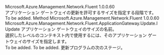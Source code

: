 <Type Name="IWithSize" FullName="Microsoft.Azure.Management.Network.Fluent.ApplicationGateway.Update.IWithSize">
  <TypeSignature Language="C#" Value="public interface IWithSize" />
  <TypeSignature Language="ILAsm" Value=".class public interface auto ansi abstract IWithSize" />
  <TypeSignature Language="DocId" Value="T:Microsoft.Azure.Management.Network.Fluent.ApplicationGateway.Update.IWithSize" />
  <TypeSignature Language="VB.NET" Value="Public Interface IWithSize" />
  <TypeSignature Language="F#" Value="type IWithSize = interface" />
  <AssemblyInfo>
    <AssemblyName>Microsoft.Azure.Management.Network.Fluent</AssemblyName>
    <AssemblyVersion>1.0.0.60</AssemblyVersion>
  </AssemblyInfo>
  <Interfaces />
  <Docs>
    <summary>
            アプリケーション ゲートウェイの更新を許可するサイズを指定する段階です。
            </summary>
    <remarks>To be added.</remarks>
  </Docs>
  <Members>
    <Member MemberName="WithSize">
      <MemberSignature Language="C#" Value="public Microsoft.Azure.Management.Network.Fluent.ApplicationGateway.Update.IUpdate WithSize (Microsoft.Azure.Management.Network.Fluent.Models.ApplicationGatewaySkuName size);" />
      <MemberSignature Language="ILAsm" Value=".method public hidebysig newslot virtual instance class Microsoft.Azure.Management.Network.Fluent.ApplicationGateway.Update.IUpdate WithSize(class Microsoft.Azure.Management.Network.Fluent.Models.ApplicationGatewaySkuName size) cil managed" />
      <MemberSignature Language="DocId" Value="M:Microsoft.Azure.Management.Network.Fluent.ApplicationGateway.Update.IWithSize.WithSize(Microsoft.Azure.Management.Network.Fluent.Models.ApplicationGatewaySkuName)" />
      <MemberSignature Language="VB.NET" Value="Public Function WithSize (size As ApplicationGatewaySkuName) As IUpdate" />
      <MemberSignature Language="F#" Value="abstract member WithSize : Microsoft.Azure.Management.Network.Fluent.Models.ApplicationGatewaySkuName -&gt; Microsoft.Azure.Management.Network.Fluent.ApplicationGateway.Update.IUpdate" Usage="iWithSize.WithSize size" />
      <MemberType>Method</MemberType>
      <AssemblyInfo>
        <AssemblyName>Microsoft.Azure.Management.Network.Fluent</AssemblyName>
        <AssemblyVersion>1.0.0.60</AssemblyVersion>
      </AssemblyInfo>
      <ReturnValue>
        <ReturnType>Microsoft.Azure.Management.Network.Fluent.ApplicationGateway.Update.IUpdate</ReturnType>
      </ReturnValue>
      <Parameters>
        <Parameter Name="size" Type="Microsoft.Azure.Management.Network.Fluent.Models.ApplicationGatewaySkuName" />
      </Parameters>
      <Docs>
        <param name="size">アプリケーション ゲートウェイのサイズの名前。</param>
        <summary>
            選択したレベルのコンテキスト内で使用するには、そのアプリケーション ゲートウェイのサイズを指定します。
            </summary>
        <returns>To be added.</returns>
        <remarks>To be added.</remarks>
        <return>更新プログラムの次のステージ。</return>
      </Docs>
    </Member>
  </Members>
</Type>